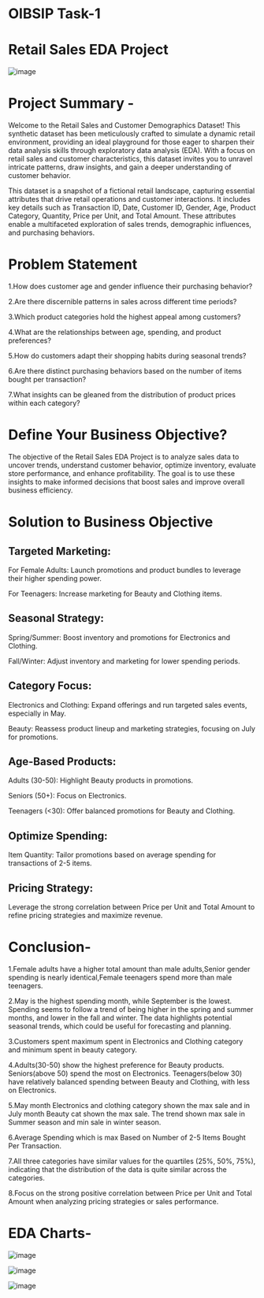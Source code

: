 # OIBSIP Task-1
# Retail Sales EDA Project
![image](https://github.com/user-attachments/assets/35521da9-04e7-4202-a1b8-08a0d45aee2d)

# Project Summary -

Welcome to the Retail Sales and Customer Demographics Dataset! This synthetic dataset has been meticulously crafted to simulate a dynamic retail environment, providing an ideal playground for those eager to sharpen their data analysis skills through exploratory data analysis (EDA). With a focus on retail sales and customer characteristics, this dataset invites you to unravel intricate patterns, draw insights, and gain a deeper understanding of customer behavior.

This dataset is a snapshot of a fictional retail landscape, capturing essential attributes that drive retail operations and customer interactions. It includes key details such as Transaction ID, Date, Customer ID, Gender, Age, Product Category, Quantity, Price per Unit, and Total Amount. These attributes enable a multifaceted exploration of sales trends, demographic influences, and purchasing behaviors.

# Problem Statement

1.How does customer age and gender influence their purchasing behavior?

2.Are there discernible patterns in sales across different time periods?

3.Which product categories hold the highest appeal among customers?

4.What are the relationships between age, spending, and product preferences?

5.How do customers adapt their shopping habits during seasonal trends?

6.Are there distinct purchasing behaviors based on the number of items bought per transaction?

7.What insights can be gleaned from the distribution of product prices within each category?

# Define Your Business Objective?

The objective of the Retail Sales EDA Project is to analyze sales data to uncover trends, understand customer behavior, optimize inventory, evaluate store performance, and enhance profitability. The goal is to use these insights to make informed decisions that boost sales and improve overall business efficiency.

# Solution to Business Objective

## Targeted Marketing:

For Female Adults: Launch promotions and product bundles to leverage their higher spending power.

For Teenagers: Increase marketing for Beauty and Clothing items.

## Seasonal Strategy:

Spring/Summer: Boost inventory and promotions for Electronics and Clothing.

Fall/Winter: Adjust inventory and marketing for lower spending periods.

## Category Focus:

Electronics and Clothing: Expand offerings and run targeted sales events, especially in May.

Beauty: Reassess product lineup and marketing strategies, focusing on July for promotions.

## Age-Based Products:

Adults (30-50): Highlight Beauty products in promotions.

Seniors (50+): Focus on Electronics.

Teenagers (<30): Offer balanced promotions for Beauty and Clothing.

## Optimize Spending:

Item Quantity: Tailor promotions based on average spending for transactions of 2-5 items.

## Pricing Strategy:

Leverage the strong correlation between Price per Unit and Total Amount to refine pricing strategies and maximize revenue.

# Conclusion-

1.Female adults have a higher total amount than male adults,Senior
gender spending is nearly identical,Female teenagers spend more than male teenagers.

2.May is the highest spending month, while September is the lowest. Spending seems to follow a trend of being higher in the spring and summer months, and lower in the fall and winter. The data highlights potential seasonal trends, which could be useful for forecasting and planning.

3.Customers spent maximum spent in Electronics and Clothing category and
minimum spent in beauty category.

4.Adults(30-50) show the highest preference for Beauty products. Seniors(above 50) spend the most on Electronics. Teenagers(below 30) have relatively balanced spending between Beauty and Clothing, with less on Electronics.

5.May month Electronics and clothing category shown the max sale and in July month Beauty cat shown the max sale. The trend shown max sale in Summer season and min sale in winter season.

6.Average Spending which is max Based on Number of 2-5 Items Bought Per Transaction.

7.All three categories have similar values for the quartiles (25%, 50%, 75%), indicating that the distribution of the data is quite similar across the categories.

8.Focus on the strong positive correlation between Price per Unit and Total Amount when analyzing pricing strategies or sales performance.

# EDA Charts-
![image](https://github.com/user-attachments/assets/82bc6fc7-0316-4d68-a00a-d258fc1445f1)

![image](https://github.com/user-attachments/assets/1c26c2a1-c3ba-49f9-b597-6e9b2465f644!)

![image](https://github.com/user-attachments/assets/650f0fb2-96fd-4488-ae54-71c9725c1aee)







